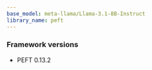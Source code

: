 ```yaml
---
base_model: meta-llama/Llama-3.1-8B-Instruct
library_name: peft
---
```

### Framework versions

- PEFT 0.13.2